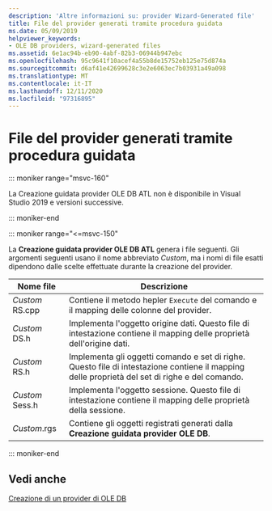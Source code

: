 ```yaml
---
description: 'Altre informazioni su: provider Wizard-Generated file'
title: File del provider generati tramite procedura guidata
ms.date: 05/09/2019
helpviewer_keywords:
- OLE DB providers, wizard-generated files
ms.assetid: 6e1ac94b-eb90-4abf-82b3-06944b947ebc
ms.openlocfilehash: 95c9641f10acef4a55b8de15752eb125e75d874a
ms.sourcegitcommit: d6af41e42699628c3e2e6063ec7b03931a49a098
ms.translationtype: MT
ms.contentlocale: it-IT
ms.lasthandoff: 12/11/2020
ms.locfileid: "97316895"
---
```

# <a name="provider-wizard-generated-files"></a>File del provider generati tramite procedura guidata

::: moniker range="msvc-160"

La Creazione guidata provider OLE DB ATL non è disponibile in Visual Studio 2019 e versioni successive.

::: moniker-end

::: moniker range="<=msvc-150"

La **Creazione guidata provider OLE DB ATL** genera i file seguenti. Gli argomenti seguenti usano il nome abbreviato *Custom*, ma i nomi di file esatti dipendono dalle scelte effettuate durante la creazione del provider.

|Nome file|Descrizione|
|---------------|-----------------|
|*Custom* RS.cpp|Contiene il metodo hepler `Execute` del comando e il mapping delle colonne del provider.|
|*Custom* DS.h|Implementa l'oggetto origine dati. Questo file di intestazione contiene il mapping delle proprietà dell'origine dati.|
|*Custom* RS.h|Implementa gli oggetti comando e set di righe. Questo file di intestazione contiene il mapping delle proprietà del set di righe e del comando.|
|*Custom* Sess.h|Implementa l'oggetto sessione. Questo file di intestazione contiene il mapping delle proprietà della sessione.|
|*Custom*.rgs|Contiene gli oggetti registrati generati dalla **Creazione guidata provider OLE DB**.|

::: moniker-end

## <a name="see-also"></a>Vedi anche

[Creazione di un provider di OLE DB](../../data/oledb/creating-an-ole-db-provider.md)<br/>
